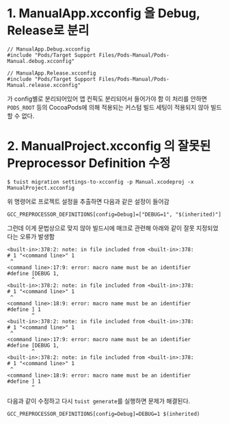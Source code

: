 # 1. ManualApp.xcconfig 을 Debug, Release로 분리
```
// ManualApp.Debug.xcconfig
#include "Pods/Target Support Files/Pods-Manual/Pods-Manual.debug.xcconfig"

// ManualApp.Release.xcconfig
#include "Pods/Target Support Files/Pods-Manual/Pods-Manual.release.xcconfig"
```
가 config별로 분리되어있어 앱 컨픽도 분리되어서 들어가야 함
이 처리를 안하면 `PODS_ROOT` 등의 CocoaPods에 의해 적용되는 커스텀 빌드 세팅이 적용되지 않아 빌드할 수 없다.

# 2. ManualProject.xcconfig 의 잘못된 Preprocessor Definition 수정
```
$ tuist migration settings-to-xcconfig -p Manual.xcodeproj -x ManualProject.xcconfig
```
위 명령어로 프로젝트 설정을 추출하면 다음과 같은 설정이 들어감
```
GCC_PREPROCESSOR_DEFINITIONS[config=Debug]=["DEBUG=1", "$(inherited)"]
```
그런데 이게 문법상으로 맞지 않아 빌드시에 매크로 관련해 아래와 같이 잘못 지정되었다는 오류가 발생함

```
<built-in>:378:2: note: in file included from <built-in>:378:
# 1 "<command line>" 1
 ^
<command line>:17:9: error: macro name must be an identifier
#define [DEBUG 1,
        ^
<built-in>:378:2: note: in file included from <built-in>:378:
# 1 "<command line>" 1
 ^
<command line>:18:9: error: macro name must be an identifier
#define ] 1
        ^
<built-in>:378:2: note: in file included from <built-in>:378:
# 1 "<command line>" 1
 ^
<command line>:17:9: error: macro name must be an identifier
#define [DEBUG 1,
        ^
<built-in>:378:2: note: in file included from <built-in>:378:
# 1 "<command line>" 1
 ^
<command line>:18:9: error: macro name must be an identifier
#define ] 1
        ^
```
다음과 같이 수정하고 다시 `tuist generate`를 실행하면 문제가 해결된다.
```
GCC_PREPROCESSOR_DEFINITIONS[config=Debug]=DEBUG=1 $(inherited)
```



